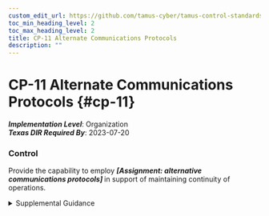```yaml
---
custom_edit_url: https://github.com/tamus-cyber/tamus-control-standards/tree/main/content/tamus.edu/TAMUS_profile.yaml
toc_min_heading_level: 2
toc_max_heading_level: 2
title: CP-11 Alternate Communications Protocols
description: ""
---
```


# CP-11 Alternate Communications Protocols {#cp-11}

_**Implementation Level**_: Organization\
_**Texas DIR Required By**_: 2023-07-20

### Control

Provide the capability to employ <strong title="cp-11_odp"> <em>[Assignment: alternative communications protocols]</em> </strong> in support of maintaining continuity of operations.


<details><summary>Supplemental Guidance</summary>Contingency plans and the contingency training or testing associated with those plans incorporate an alternate communications protocol capability as part of establishing resilience in organizational systems. Switching communications protocols may affect software applications and operational aspects of systems. Organizations assess the potential side effects of introducing alternate communications protocols prior to implementation.</details>
